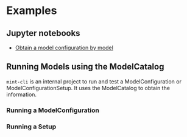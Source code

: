 # Examples

## Jupyter notebooks

- [Obtain a model configuration by model](https://github.com/mintproject/MINT_USERGUIDE/blob/master/docs/notebooks/modelcatalog/Obtain%20a%20model%20configuration%20by%20model.ipynb)


## Running Models using the ModelCatalog

`mint-cli` is an internal project to run and test a ModelConfiguration or ModelConfigurationSetup.  It uses the ModelCatalog to obtain the information.

### Running a ModelConfiguration

<script id="asciicast-301392" src="https://asciinema.org/a/301392.js" async></script>

### Running a Setup

<script id="asciicast-301391" src="https://asciinema.org/a/301391.js" async></script>
